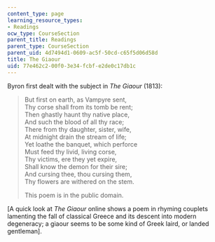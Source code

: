 ```yaml
---
content_type: page
learning_resource_types:
- Readings
ocw_type: CourseSection
parent_title: Readings
parent_type: CourseSection
parent_uid: 4d7494d1-0609-ac5f-50cd-c65f5d06d58d
title: The Giaour
uid: 77e462c2-00f0-3e34-fcbf-e2de0c17db1c
---
```


Byron first dealt with the subject in _The Giaour_ (1813):

> But first on earth, as Vampyre sent,  
> Thy corse shall from its tomb be rent;  
> Then ghastly haunt thy native place,  
> And such the blood of all thy race;  
> There from thy daughter, sister, wife,  
> At midnight drain the stream of life;  
> Yet loathe the banquet, which perforce  
> Must feed thy livid, living corse,  
> Thy victims, ere they yet expire,  
> Shall know the demon for their sire;  
> And cursing thee, thou cursing them,  
> Thy flowers are withered on the stem.
> 
> This poem is in the public domain.

\[A quick look at _The Giaour_ online shows a poem in rhyming couplets lamenting the fall of classical Greece and its descent into modern degeneracy; a giaour seems to be some kind of Greek laird, or landed gentleman\].